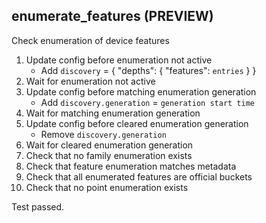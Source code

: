 
## enumerate_features (PREVIEW)

Check enumeration of device features

1. Update config before enumeration not active
    * Add `discovery` = { "depths": { "features": `entries` } }
1. Wait for enumeration not active
1. Update config before matching enumeration generation
    * Add `discovery.generation` = `generation start time`
1. Wait for matching enumeration generation
1. Update config before cleared enumeration generation
    * Remove `discovery.generation`
1. Wait for cleared enumeration generation
1. Check that no family enumeration exists
1. Check that feature enumeration matches metadata
1. Check that all enumerated features are official buckets
1. Check that no point enumeration exists

Test passed.
